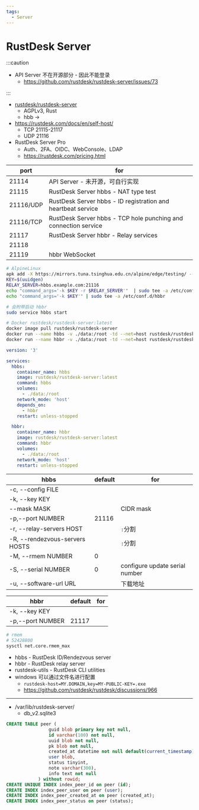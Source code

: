 ```yaml
---
tags:
  - Server
---
```


# RustDesk Server

:::caution

- API Server 不在开源部分 - 因此不能登录
  - https://github.com/rustdesk/rustdesk-server/issues/73

:::

- [rustdesk/rustdesk-server](https://github.com/rustdesk/rustdesk-server)
  - AGPLv3, Rust
  - hbb ->
- https://rustdesk.com/docs/en/self-host/
  - TCP 21115-21117
  - UDP 21116
- RustDesk Server Pro
  - Auth、2FA、OIDC、WebConsole、LDAP
  - https://rustdesk.com/pricing.html

| port      | for                                                             |
| --------- | --------------------------------------------------------------- |
| 21114     | API Server - 未开源，可自行实现                                 |
| 21115     | RustDesk Server hbbs - NAT type test                            |
| 21116/UDP | RustDesk Server hbbs - ID registration and heartbeat service    |
| 21116/TCP | RustDesk Server hbbs - TCP hole punching and connection service |
| 21117     | RustDesk Server hbbr - Relay services                           |
| 21118     |
| 21119     | hbbr WebSocket                                                  |

```bash
# AlpineLinux
apk add -X https://mirrors.tuna.tsinghua.edu.cn/alpine/edge/testing/ --no-cache rustdesk-server
KEY=$(uuidgen)
RELAY_SERVER=hbbs.example.com:21116
echo "command_args='-k $KEY -r $RELAY_SERVER'"  | sudo tee -a /etc/conf.d/hbbs
echo "command_args='-k $KEY'" | sudo tee -a /etc/conf.d/hbbr

# 会附带启动 hbbr
sudo service hbbs start

# Docker rustdesk/rustdesk-server:latest
docker image pull rustdesk/rustdesk-server
docker run --name hbbs -v ./data:/root -td --net=host rustdesk/rustdesk-server hbbs -r <relay-server-ip[:port]>
docker run --name hbbr -v ./data:/root -td --net=host rustdesk/rustdesk-server hbbr
```

```yaml
version: '3'

services:
  hbbs:
    container_name: hbbs
    image: rustdesk/rustdesk-server:latest
    command: hbbs
    volumes:
      - ./data:/root
    network_mode: 'host'
    depends_on:
      - hbbr
    restart: unless-stopped

  hbbr:
    container_name: hbbr
    image: rustdesk/rustdesk-server:latest
    command: hbbr
    volumes:
      - ./data:/root
    network_mode: 'host'
    restart: unless-stopped
```

| hbbs                           | default | for                            |
| ------------------------------ | ------- | ------------------------------ |
| -c, --config FILE              |
| -k, --key KEY                  |
| --mask MASK                    |         | CIDR mask                      |
| -p,--port NUMBER               | 21116   |
| -r, --relay-servers HOST       |         | `:`分割                        |
| -R, --rendezvous-servers HOSTS |         | `:`分割                        |
| -M, --rmem NUMBER              | 0       |
| -S, --serial NUMBER            | 0       | configure update serial number |
| -u, --software-url URL         |         | 下载地址                       |

| hbbr             | default | for |
| ---------------- | ------- | --- |
| -k, --key KEY    |
| -p,--port NUMBER | 21117   |

```bash
# rmem
# 52428800
sysctl net.core.rmem_max
```

- hbbs - RustDesk ID/Rendezvous server
- hbbr - RustDesk relay server
- rustdesk-utils - RustDesk CLI utilities
- windows 可以通过文件名进行配置
  - `rustdesk-host=MY.DOMAIN,key=MY-PUBLIC-KEY=.exe`
  - https://github.com/rustdesk/rustdesk/discussions/966

---

- /var/lib/rustdesk-server/
  - db_v2.sqlite3

```sql
CREATE TABLE peer (
                guid blob primary key not null,
                id varchar(100) not null,
                uuid blob not null,
                pk blob not null,
                created_at datetime not null default(current_timestamp),
                user blob,
                status tinyint,
                note varchar(300),
                info text not null
            ) without rowid;
CREATE UNIQUE INDEX index_peer_id on peer (id);
CREATE INDEX index_peer_user on peer (user);
CREATE INDEX index_peer_created_at on peer (created_at);
CREATE INDEX index_peer_status on peer (status);
```
